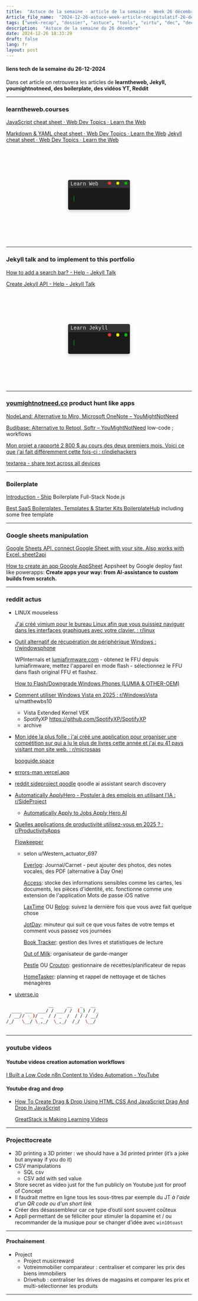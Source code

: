 ```yaml
--- 
title:  "Astuce de la semaine - article de la semaine - Week 26 décembre - Décembre 2024 - Weekrecap"
Article_file_name:  "2024-12-26-astuce-week-article-récapitulatif-26-dec-30-dec.md"
tags: ["week-recap", "dossier", "astuce", "tools", "virtu", "dec", "dec-2024"]
description:  "Astuce de la semaine du 26 décembre"
date: 2024-12-26 18:33:29
draft: false 
lang: fr
layout: post
---
```

<head>

  

<style>
@keyframes blinkCursor {
  50% {
    border-right-color: transparent;
  }
}

@keyframes typeAndDelete {
  0%,
  10% {
    width: 0;
  }
  45%,
  55% {
    width: 6.2em;
  } /* adjust width based on content */
  90%,
  100% {
    width: 0;
  }
}

.terminal-loader {
  border: 0.1em solid #333;
  background-color: #1a1a1a;
  color: #0f0;
  font-family: "Courier New", Courier, monospace;
  font-size: 1em;
  padding: 1.5em 1em;
  width: 12em;
  margin: 100px auto;
  box-shadow: 0 4px 8px rgba(0, 0, 0, 0.2);
  border-radius: 4px;
  position: relative;
  overflow: hidden;
  box-sizing: border-box;
}

.terminal-header {
  position: absolute;
  top: 0;
  left: 0;
  right: 0;
  height: 1.5em;
  background-color: #333;
  border-top-left-radius: 4px;
  border-top-right-radius: 4px;
  padding: 0 0.4em;
  box-sizing: border-box;
}

.terminal-controls {
  float: right;
}

.control {
  display: inline-block;
  width: 0.6em;
  height: 0.6em;
  margin-left: 0.4em;
  border-radius: 50%;
  background-color: #777;
}

.control.close {
  background-color: #e33;
}

.control.minimize {
  background-color: #ee0;
}

.control.maximize {
  background-color: #0b0;
}

.terminal-title {
  float: left;
  line-height: 1.5em;
  color: #eee;
}

.text {
  display: inline-block;
  white-space: nowrap;
  overflow: hidden;
  border-right: 0.2em solid green; /* Cursor */
  animation: typeAndDelete 4s steps(11) infinite,
    blinkCursor 0.5s step-end infinite alternate;
  margin-top: 1.5em;
}
</style>
</head>


#### liens tech de la semaine du 26-12-2024
Dans cet article on retrouvera les articles de **learntheweb, Jekyll, youmightnotneed, des boilerplate, des vidéos YT, Reddit**

----------


### learntheweb.courses
  
  [JavaScript cheat sheet · Web Dev Topics · Learn the Web](https://learntheweb.courses/topics/javascript-cheat-sheet/)
  
  [Markdown & YAML cheat sheet · Web Dev Topics · Learn the Web](https://learntheweb.courses/topics/markdown-yaml-cheat-sheet/)
  [Jekyll cheat sheet · Web Dev Topics · Learn the Web](https://learntheweb.courses/topics/jekyll-cheat-sheet/)
<div class="terminal-loader">
  <div class="terminal-header">
    <div class="terminal-title">Learn Web</div>
    <div class="terminal-controls">
      <div class="control close"></div>
      <div class="control minimize"></div>
      <div class="control maximize"></div>
    </div>
  </div>
  <div class="text">Learn web...</div>
</div>

----------

    
###  Jekyll talk  and to implement to this portfolio
    
  [How to add a search bar? - Help - Jekyll Talk](https://talk.jekyllrb.com/t/how-to-add-a-search-bar/606/4)
  
  [Create Jekyll API - Help - Jekyll Talk](https://talk.jekyllrb.com/t/create-jekyll-api/937/6)

<div class="terminal-loader">
  <div class="terminal-header">
    <div class="terminal-title">Learn Jekyll</div>
    <div class="terminal-controls">
      <div class="control close"></div>
      <div class="control minimize"></div>
      <div class="control maximize"></div>
    </div>
  </div>
  <div class="text">Jekyll :)</div>
</div>


----------
   

### [youmightnotneed.co](http://youmightnotneed.co/) product hunt like apps
    
  [NodeLand: Alternative to Miro, Microsoft OneNote – YouMightNotNeed](https://youmightnotneed.co/nodeland)
  
  [Budibase: Alternative to Retool, Softr – YouMightNotNeed](https://youmightnotneed.co/budibase) low-code ; workflows
    

[Mon projet a rapporté 2 800 $ au cours des deux premiers mois. Voici ce que j'ai fait différemment cette fois-ci : r/indiehackers](https://www.reddit.com/r/indiehackers/comments/1hmry6l/my_project_made_2800_in_the_first_2_months_heres/?share_id=SJCFrV4SbVZfC2BW9toNV&utm_content=2&utm_medium=android_app&utm_name=androidcss&utm_source=share&utm_term=3)

[textarea - share text across all devices](https://textarea.space/)

----------

### Boilerplate
    
  [Introduction - Ship](https://ship.paralect.com/docs/introduction) Boilerplate  Full-Stack Node.js 
  
  [Best SaaS Boilerplates, Templates & Starter Kits BoilerplateHub](https://boilerplatehub.com/) including some free template 
    
----------

### Google sheets manipulation
    
  [Google Sheets API, connect Google Sheet with your site. Also works with Excel.  sheet2api](https://sheet2api.com/?ref=boilerplatehub)
  
  [How to create an app Google AppSheet](https://about.appsheet.com/how-to-create-an-app/) Appsheet by Google deploy fast like powerapps: **Create apps your way: from AI-assistance to custom builds from scratch.**

----------


### reddit actus
  - LINUX mouseless
      
      [J'ai créé vimium pour le bureau Linux afin que vous puissiez naviguer dans les interfaces graphiques avec votre clavier. : r/linux](https://www.reddit.com/r/linux/comments/1hplpc0/i_built_vimium_for_the_linux_desktop_so_you_can/?share_id=SZRR2s5xpcu4eHEg39zhn&utm_content=1&utm_medium=android_app&utm_name=androidcss&utm_source=share&utm_term=3&rdt=39259)
      
  - [Outil alternatif de récupération de périphérique Windows : r/windowsphone](https://www.reddit.com/r/windowsphone/comments/1hmyog2/windows_device_recovery_tool_alternative/?share_id=MkSgSocBbjrfcz4W29nnv&utm_content=1&utm_medium=android_app&utm_name=androidcss&utm_source=share&utm_term=3)
      
      WPInternals et [lumiafirmware.com](http://lumiafirmware.com/) - obtenez le FFU depuis lumiafirmware, mettez l'appareil en mode flash - sélectionnez le FFU dans flash original FFU et flashez.
      
      [How to Flash/Downgrade Windows Phones (LUMIA & OTHER-OEM)](https://www.youtube.com/watch?v=eAJHwS7eS-8)
      
  - [Comment utiliser Windows Vista en 2025 : r/WindowsVista](https://www.reddit.com/r/WindowsVista/comments/1hlynaw/how_to_use_windows_vista_in_2025/?share_id=VUV1VV6YgMQHItpUDKIAm&utm_content=1&utm_medium=android_app&utm_name=androidcss&utm_source=share&utm_term=3) u/matthewbs10
      - Vista Extended Kernel VEK
      - SpotifyXP https://github.com/SpotifyXP/SpotifyXP
      - archive
      
  - [Mon idée la plus folle : j'ai créé une application pour organiser une compétition sur qui a lu le plus de livres cette année et j'ai eu 41 pays visitant mon site web. : r/microsaas](https://www.reddit.com/r/microsaas/comments/1ho6z2g/my_craziest_idea_i_made_an_app_to_compete_for_who/?share_id=KmNERjxdJMmRlBOWQV2qM&utm_content=1&utm_medium=ios_app&utm_name=ioscss&utm_source=share&utm_term=3)
      
      [booguide.space](https://www.booguide.space/)
      
  
  - [errors-man vercel.app](https://errors-man.vercel.app/)
  
  - [reddit sideproject qoodle](https://www.reddit.com/r/SideProject/s/iA4ZnCk0tW) qoodle ai assistant search discovery
  
  - [Automatically ApplyHero - Postuler à des emplois en utilisant l'IA : r/SideProject](https://www.reddit.com/r/SideProject/comments/1hmlu46/automatically_applyhero_apply_to_jobs_using_ai/?share_id=PPeE-K57kZvvCN2bdAODU&utm_content=1&utm_medium=android_app&utm_name=androidcss&utm_source=share&utm_term=3)
      - [Automatically Apply to Jobs  Apply Hero AI](https://www.applyhero.ai/?ref=futuretools.io)
  - [Quelles applications de productivité utilisez-vous en 2025 ? : r/ProductivityApps](https://www.reddit.com/r/ProductivityApps/comments/1hnd5yx/what_productivity_apps_are_you_using_in_2025/?share_id=m2kiibLIxX2Mxndt4qH9s&utm_content=1&utm_medium=ios_app&utm_name=ioscss&utm_source=share&utm_term=3)
      
      [Flowkeeper](https://flowkeeper.org/)
      
      - selon u/Western_actuator_697
          
          [Everlog](https://apps.apple.com/us/app/everlog-journal/id1519935634): Journal/Carnet - peut ajouter des photos, des notes vocales, des PDF (alternative à Day One)
          
          [Access](https://apps.apple.com/app/id6469049274): stocke des informations sensibles comme les cartes, les documents, les pièces d'identité, etc. fonctionne comme une extension de l'application Mots de passe iOS native
          
          [LaxTime](https://apps.apple.com/app/id6504433140) OU [Relog](https://apps.apple.com/app/id6462759656): suivez la dernière fois que vous avez fait quelque chose
          
          [JotDay](https://apps.apple.com/app/id6476449746): minuteur qui suit ce que vous faites de votre temps et comment vous passez vos journées
          
          [Book Tracker](https://apps.apple.com/app/id1491660771): gestion des livres et statistiques de lecture
          
          [Out of Milk](https://apps.apple.com/app/id564974992): organisateur de garde-manger
          
          [Pestle](https://apps.apple.com/us/app/pestle-recipe-manager/id1574776971) OU [Crouton](https://apps.apple.com/app/id1461650987): gestionnaire de recettes/planificateur de repas
          
          [HomeTasker](https://apps.apple.com/app/id1604578415): planning et rappel de nettoyage et de tâches ménagères
  - [uiverse.io](https://uiverse.io/jeremyssocial/ugly-bullfrog-62)
```bash
                __     __   _   __ 
  ____ ___  ___/ / ___/ /  (_) / /_
 / __// -_)/ _  / / _  /  / / / __/
/_/   \__/ \_,_/  \_,_/  /_/  \__/ 
                                   
```

----------
         
### youtube videos
#### Youtube videos creation automation workflows
        
  [I Built a Low Code n8n Content to Video Automation - YouTube](https://www.youtube.com/watch?v=XaKybLDUlLk)
        
#### Youtube drag and drop
  - [How To Create Drag & Drop Using HTML CSS And JavaScript Drag And Drop In JavaScript](https://www.youtube.com/watch?v=4AHot187Lj0)
            
      [GreatStack is Making Learning Videos](https://buymeacoffee.com/easytutorials)

----------
           
### Projecttocreate
  - 3D printing a 3D printer : we should have a 3d printed printer (it’s a joke but anyway if you do it)
  - CSV manipulations
      - SQL csv
      - CSV add with sed value
  - Store secret as video just for the fun publicly on Youtube just for proof of Concept
  - Il faudrait mettre en ligne tous les sous-titres par exemple du JT *à l'aide d'un QR code ou d'un short link*
  - Créer des désassembleur car ce type d’outil sont souvent coûteux
  - Appli permettant de se féliciter pour stimuler la dopamine et / ou recommander de la musique pour se changer d’idée avec `win10toast`

----------


#### Prochainement
- Project 
  - Project musicreward
  - Votreimmobilier comparateur : centraliser et comparer les prix des biens immobiliers
  - Drivehub : centraliser les drives de magasins et comparer les prix et multi-sélectionner les produits


 ----------

